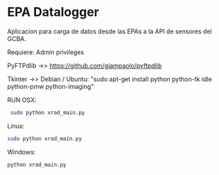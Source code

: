 # EPA Datalogger
Aplicacion para carga de datos desde las EPAs a la API de sensores del GCBA.

Requiere: 
Admin privileges

PyFTPdlib ->> https://github.com/giampaolo/pyftpdlib

Tkinter   ->> Debian / Ubuntu: "sudo apt-get install python python-tk idle python-pmw python-imaging"

RUN
OSX:
```sh
 sudo python xrad_main.py
```

Linux: 
```sh
sudo python xrad_main.py
```

Windows: 
```sh
python xrad_main.py
```
